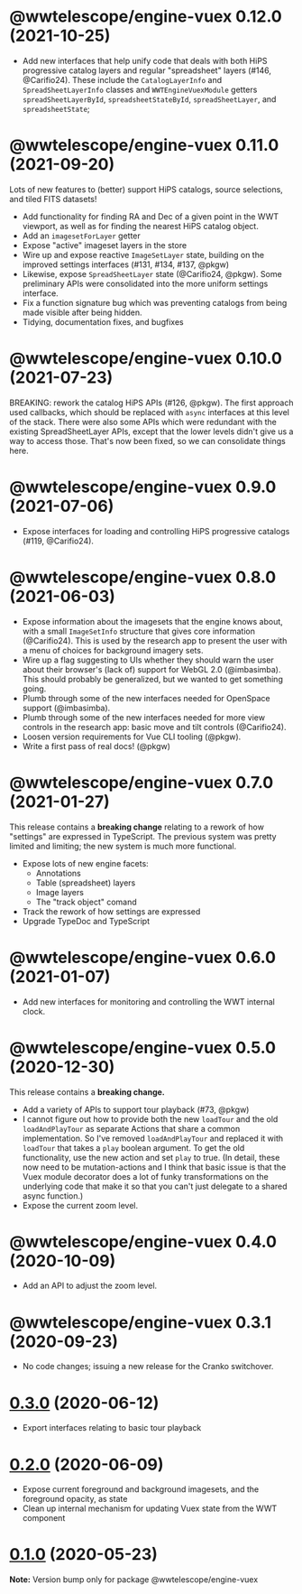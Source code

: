 # @wwtelescope/engine-vuex 0.12.0 (2021-10-25)

- Add new interfaces that help unify code that deals with both HiPS
  progressive catalog layers and regular "spreadsheet" layers (#146,
  @Carifio24). These include the `CatalogLayerInfo` and `SpreadSheetLayerInfo`
  classes and `WWTEngineVuexModule` getters `spreadSheetLayerById`,
  `spreadsheetStateById`, `spreadSheetLayer`, and `spreadsheetState`; 


# @wwtelescope/engine-vuex 0.11.0 (2021-09-20)

Lots of new features to (better) support HiPS catalogs, source selections, and
tiled FITS datasets!

- Add functionality for finding RA and Dec of a given point in the WWT viewport,
  as well as for finding the nearest HiPS catalog object.
- Add an `imagesetForLayer` getter
- Expose "active" imageset layers in the store
- Wire up and expose reactive `ImageSetLayer` state, building on the improved
  settings interfaces (#131, #134, #137, @pkgw)
- Likewise, expose `SpreadSheetLayer` state (@Carifio24, @pkgw). Some preliminary
  APIs were consolidated into the more uniform settings interface.
- Fix a function signature bug which was preventing catalogs from being made
  visible after being hidden.
- Tidying, documentation fixes, and bugfixes


# @wwtelescope/engine-vuex 0.10.0 (2021-07-23)

BREAKING: rework the catalog HiPS APIs (#126, @pkgw). The first approach used
callbacks, which should be replaced with `async` interfaces at this level of the
stack. There were also some APIs which were redundant with the existing
SpreadSheetLayer APIs, except that the lower levels didn't give us a way to
access those. That's now been fixed, so we can consolidate things here.


# @wwtelescope/engine-vuex 0.9.0 (2021-07-06)

- Expose interfaces for loading and controlling HiPS progressive catalogs
  (#119, @Carifio24).


# @wwtelescope/engine-vuex 0.8.0 (2021-06-03)

- Expose information about the imagesets that the engine knows about, with a
  small `ImageSetInfo` structure that gives core information (@Carifio24). This
  is used by the research app to present the user with a menu of choices for
  background imagery sets.
- Wire up a flag suggesting to UIs whether they should warn the user about their
  browser's (lack of) support for WebGL 2.0 (@imbasimba). This should probably
  be generalized, but we wanted to get something going.
- Plumb through some of the new interfaces needed for OpenSpace support
  (@imbasimba).
- Plumb through some of the new interfaces needed for more view controls in the
  research app: basic move and tilt controls (@Carifio24).
- Loosen version requirements for Vue CLI tooling (@pkgw).
- Write a first pass of real docs! (@pkgw)


# @wwtelescope/engine-vuex 0.7.0 (2021-01-27)

This release contains a **breaking change** relating to a rework of how
"settings" are expressed in TypeScript. The previous system was pretty limited
and limiting; the new system is much more functional.

- Expose lots of new engine facets:
  - Annotations
  - Table (spreadsheet) layers
  - Image layers
  - The "track object" comand
- Track the rework of how settings are expressed
- Upgrade TypeDoc and TypeScript


# @wwtelescope/engine-vuex 0.6.0 (2021-01-07)

- Add new interfaces for monitoring and controlling the WWT internal clock.


# @wwtelescope/engine-vuex 0.5.0 (2020-12-30)

This release contains a **breaking change.**

- Add a variety of APIs to support tour playback (#73, @pkgw)
- I cannot figure out how to provide both the new `loadTour` and the old
  `loadAndPlayTour` as separate Actions that share a common implementation. So
  I've removed `loadAndPlayTour` and replaced it with `loadTour` that takes a
  `play` boolean argument. To get the old functionality, use the new action and
  set `play` to true. (In detail, these now need to be mutation-actions and I
  think that basic issue is that the Vuex module decorator does a lot of funky
  transformations on the underlying code that make it so that you can't just
  delegate to a shared async function.)
- Expose the current zoom level.


# @wwtelescope/engine-vuex 0.4.0 (2020-10-09)

- Add an API to adjust the zoom level.


# @wwtelescope/engine-vuex 0.3.1 (2020-09-23)

- No code changes; issuing a new release for the Cranko switchover.


# [0.3.0](https://github.com/pkgw/wwt-webgl-engine/compare/@wwtelescope/engine-vuex@0.3.0-beta.1...@wwtelescope/engine-vuex@0.3.0) (2020-06-12)

- Export interfaces relating to basic tour playback


# [0.2.0](https://github.com/pkgw/wwt-webgl-engine/compare/@wwtelescope/engine-vuex@0.2.0-beta.0...@wwtelescope/engine-vuex@0.2.0) (2020-06-09)

- Expose current foreground and background imagesets, and the foreground
  opacity, as state
- Clean up internal mechanism for updating Vuex state from the WWT component


# [0.1.0](https://github.com/pkgw/wwt-webgl-engine/compare/@wwtelescope/engine-vuex@0.1.0-beta.2...@wwtelescope/engine-vuex@0.1.0) (2020-05-23)

**Note:** Version bump only for package @wwtelescope/engine-vuex
